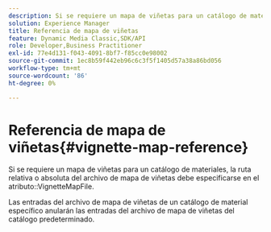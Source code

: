 ```yaml
---
description: Si se requiere un mapa de viñetas para un catálogo de materiales, la ruta relativa o absoluta del archivo de mapa de viñetas debe especificarse en el atributo VignetteMapFile.
solution: Experience Manager
title: Referencia de mapa de viñetas
feature: Dynamic Media Classic,SDK/API
role: Developer,Business Practitioner
exl-id: 77e4d131-f043-4091-8bf7-f85cc0e98002
source-git-commit: 1ec8b59f442eb96c6c3f5f1405d57a38a86bd056
workflow-type: tm+mt
source-wordcount: '86'
ht-degree: 0%

---
```


# Referencia de mapa de viñetas{#vignette-map-reference}

Si se requiere un mapa de viñetas para un catálogo de materiales, la ruta relativa o absoluta del archivo de mapa de viñetas debe especificarse en el atributo::VignetteMapFile.

Las entradas del archivo de mapa de viñetas de un catálogo de material específico anularán las entradas del archivo de mapa de viñetas del catálogo predeterminado.
